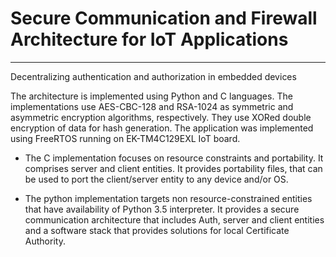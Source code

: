 
# Secure Communication and Firewall Architecture for IoT Applications
---

Decentralizing authentication and authorization in embedded devices

The architecture is implemented using Python and C languages. The implementations use AES-CBC-128 and RSA-1024 as symmetric and asymmetric encryption algorithms, respectively. They use XORed double encryption of data for hash generation. The application was implemented using FreeRTOS running on EK-TM4C129EXL IoT board. 

* The C implementation focuses on resource constraints and portability.
It comprises server and client entities. It provides portability files, that can be used to port the client/server entity to any device and/or OS.

* The python implementation targets non resource-constrained entities that have availability of Python 3.5 interpreter. It provides a secure communication architecture that includes Auth, server and client entities and a software stack that provides solutions for local Certificate Authority.

